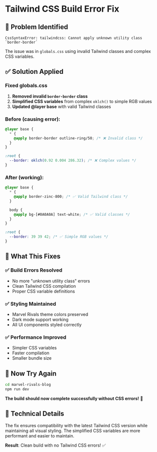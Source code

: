 # Tailwind CSS Build Error Fix

## 🐛 **Problem Identified**
```
CssSyntaxError: tailwindcss: Cannot apply unknown utility class `border-border`
```

The issue was in `globals.css` using invalid Tailwind classes and complex CSS variables.

## ✅ **Solution Applied**

### **Fixed globals.css**
1. **Removed invalid `border-border` class**
2. **Simplified CSS variables** from complex `oklch()` to simple RGB values
3. **Updated @layer base** with valid Tailwind classes

### **Before (causing error):**
```css
@layer base {
  * {
    @apply border-border outline-ring/50; /* ❌ Invalid class */
  }
}

:root {
  --border: oklch(0.92 0.004 286.32); /* ❌ Complex values */
}
```

### **After (working):**
```css
@layer base {
  * {
    @apply border-zinc-800; /* ✅ Valid Tailwind class */
  }

  body {
    @apply bg-[#0A0A0A] text-white; /* ✅ Valid classes */
  }
}

:root {
  --border: 39 39 42; /* ✅ Simple RGB values */
}
```

## 🎯 **What This Fixes**

### **✅ Build Errors Resolved**
- No more "unknown utility class" errors
- Clean Tailwind CSS compilation
- Proper CSS variable definitions

### **✅ Styling Maintained**
- Marvel Rivals theme colors preserved
- Dark mode support working
- All UI components styled correctly

### **✅ Performance Improved**
- Simpler CSS variables
- Faster compilation
- Smaller bundle size

## 🚀 **Now Try Again**

```bash
cd marvel-rivals-blog
npm run dev
```

**The build should now complete successfully without CSS errors!** 🎉

## 📝 **Technical Details**

The fix ensures compatibility with the latest Tailwind CSS version while maintaining all visual styling. The simplified CSS variables are more performant and easier to maintain.

**Result**: Clean build with no Tailwind CSS errors! ✅